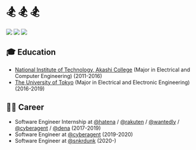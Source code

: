 # 🏂 🏂 🏂

[![](https://img.shields.io/twitter/follow/rinchsan?label=Twitter&style=flat&logo=twitter)](https://twitter.com/rinchsan)
[![](https://img.shields.io/badge/Zenn-%F0%9F%8F%82-9cf?style=flat&logo=rss)](https://zenn.dev/rinchsan)
[![](https://img.shields.io/badge/Hatena_Blog-%F0%9F%92%AD-00A4DE?style=flat)](http://snowman-mh.hatenablog.com/)

## 🎓 Education

- [National Institute of Technology, Akashi College](https://www.akashi.ac.jp/) (Major in Electrical and Computer Engineering) (2011-2016)
- [The University of Tokyo](https://www.u-tokyo.ac.jp/) (Major in Electrical and Electronic Engineering) (2016-2019)

## 👨‍💻 Career

- Software Engineer Internship at [@hatena](https://github.com/hatena) / [@rakuten](https://github.com/rakutentech) / [@wantedly](https://github.com/wantedly) / [@cyberagent](https://github.com/cyberagent) / [@dena](https://github.com/dena) (2017-2019)
- Software Engineer at [@cyberagent](https://github.com/cyberagent) (2019-2020)
- Software Engineer at [@snkrdunk](https://github.com/snkrdunk) (2020-)
